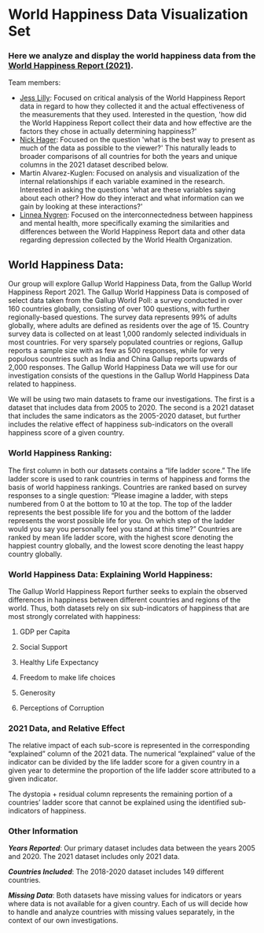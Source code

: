 # World Happiness Data Visualization Set

### Here we analyze and display the world happiness data from the [World Happiness Report (2021)](https://worldhappiness.report/ed/2021/).

Team members:
* [Jess Lilly](Jess_Lilly): Focused on critical analysis of the World Happiness Report data in regard to how they collected it and the actual effectiveness of the measurements that they used. Interested in the question, 'how did the World Happiness Report collect their data and how effective are the factors they chose in actually determining happiness?'
* [Nick Hager](Nick_Hager): Focused on the question 'what is the best way to present as much of the data as possible to the viewer?' This naturally leads to broader comparisons of all countries for both the years and unique columns in the 2021 dataset described below.
* Martin Alvarez-Kuglen: Focused on analysis and visualization of the internal relationships if each variable examined in the research. Interested in asking the questions 'what are these variables saying about each other? How do they interact and what information can we gain by looking at these interactions?'
* [Linnea Nygren](Linnea_Nygren): Focused on the interconnectedness between happiness and mental health, more specifically examing the similarities and differences between the World Happiness Report data and other data regarding depression collected by the World Health Organization. 

## World Happiness Data:


Our group will explore Gallup World Happiness Data, from the Gallup World Happiness Report 2021. The Gallup World Happiness Data is composed of select data taken from the Gallup World Poll: a survey conducted in over 160 countries globally, consisting of over 100 questions, with further regionally-based questions. The survey data represents 99% of adults globally, where adults are defined as residents over the age of 15. Country survey data is collected on at least 1,000 randomly selected individuals in most countries. For very sparsely populated countries or regions, Gallup reports a sample size with as few as 500 responses, while for very populous countries such as India and China Gallup reports upwards of 2,000 responses. The Gallup World Happiness Data we will use for our investigation consists of the questions in the Gallup World Happiness Data related to happiness.

We will be using two main datasets to frame our investigations. The first is a dataset that includes data from 2005 to 2020. The second is a 2021 dataset that includes the same indicators as the 2005-2020 dataset, but further includes the relative effect of happiness sub-indicators on the overall happiness score of a given country.



### World Happiness Ranking:


The first column in both our datasets contains a “life ladder score.” The life ladder score is used to rank countries in terms of happiness and forms the basis of world happiness rankings. Countries are ranked based on survey responses to a single question: “Please imagine a ladder, with steps numbered from 0 at the bottom to 10 at the top. The top of the ladder represents the best possible life for you and the bottom of the ladder represents the worst possible life for you. On which step of the ladder would you say you personally feel you stand at this time?” Countries are ranked by mean life ladder score, with the highest score denoting the happiest country globally, and the lowest score denoting the least happy country globally.



### World Happiness Data: Explaining World Happiness:


The Gallup World Happiness Report further seeks to explain the observed differences in happiness between different countries and regions of the world. Thus, both datasets rely on six sub-indicators of happiness that are most strongly correlated with happiness:

1. GDP per Capita

1. Social Support

1. Healthy Life Expectancy

1. Freedom to make life choices

1. Generosity

1. Perceptions of Corruption



### 2021 Data, and Relative Effect


The relative impact of each sub-score is represented in the corresponding “explained” column of the 2021 data. The numerical “explained” value of the indicator can be divided by the life ladder score for a given country in a given year to determine the proportion of the life ladder score attributed to a given indicator.

The dystopia + residual column represents the remaining portion of a countries’ ladder score that cannot be explained using the identified sub-indicators of happiness.

### Other Information

_**Years Reported**_: Our primary dataset includes data between the years 2005 and 2020. The 2021 dataset includes only 2021 data.


_**Countries Included**_: The 2018-2020 dataset includes 149 different countries.


_**Missing Data**_: Both datasets have missing values for indicators or years where data is not available for a given country. Each of us will decide how to handle and analyze countries with missing values separately, in the context of our own investigations.
